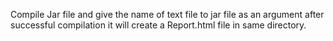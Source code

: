  Compile Jar file and give the name of text file to jar file as an argument after successful compilation it will create a Report.html file in same directory.
